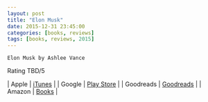 ```yaml
---
layout: post
title: "Elon Musk"
date: 2015-12-31 23:45:00
categories: [books, reviews]
tags: [books, reviews, 2015]
---
```


`Elon Musk by Ashlee Vance`

Rating TBD/5

| Apple      | [iTunes] |
| Google     | [Play Store] |
| Goodreads  | [Goodreads] |
| Amazon     | [Books] |

[iTunes]: https://itunes.apple.com/
[Goodreads]: https://www.goodreads.com/
[Play Store]: https://play.google.com/store/books/
[Books]: http://www.amazon.com/
